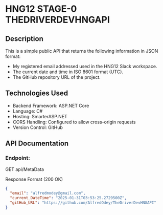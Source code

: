 ﻿# HNG12 STAGE-0 THEDRIVERDEVHNGAPI

## Description

This is a simple public API that returns the following information in JSON format:

* My registered email addressed used in the HNG12 Slack workspace.
* The current date and time in ISO 8601 format (UTC).
* The GitHub repository URL of the project.

## Technologies Used

* Backend Framework: ASP.NET Core
* Language: C#
* Hosting: SmarterASP.NET
* CORS Handling: Configured to allow cross-origin requests
* Version Control: GitHub

## API Documentation

### Endpoint:

GET
api/MetaData

Response Format (200 OK)
```json
{
  "email": "alfredmodey@gmail.com",
  "current_DateTime": "2025-01-31T03:53:25.2729500Z",
  "gitHub_URL": "https://github.com/AlfredOdey/TheDriverDevHNGAPI"
}

```